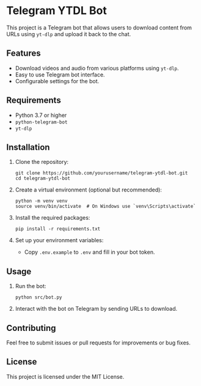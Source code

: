 # Telegram YTDL Bot

This project is a Telegram bot that allows users to download content from URLs using `yt-dlp` and upload it back to the chat.

## Features

- Download videos and audio from various platforms using `yt-dlp`.
- Easy to use Telegram bot interface.
- Configurable settings for the bot.

## Requirements

- Python 3.7 or higher
- `python-telegram-bot`
- `yt-dlp`

## Installation

1. Clone the repository:
   ```
   git clone https://github.com/yourusername/telegram-ytdl-bot.git
   cd telegram-ytdl-bot
   ```

2. Create a virtual environment (optional but recommended):
   ```
   python -m venv venv
   source venv/bin/activate  # On Windows use `venv\Scripts\activate`
   ```

3. Install the required packages:
   ```
   pip install -r requirements.txt
   ```

4. Set up your environment variables:
   - Copy `.env.example` to `.env` and fill in your bot token.

## Usage

1. Run the bot:
   ```
   python src/bot.py
   ```

2. Interact with the bot on Telegram by sending URLs to download.

## Contributing

Feel free to submit issues or pull requests for improvements or bug fixes.

## License

This project is licensed under the MIT License.
